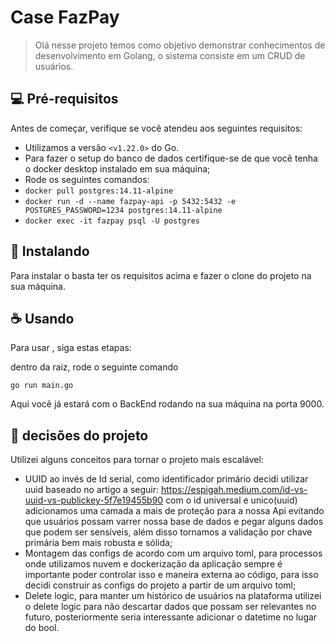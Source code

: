 # Case FazPay

> Olá nesse projeto temos como objetivo demonstrar conhecimentos de desenvolvimento em Golang, 
  o sistema consiste em um CRUD de usuários.

## 💻 Pré-requisitos

Antes de começar, verifique se você atendeu aos seguintes requisitos:

- Utilizamos a versão `<v1.22.0>` do Go.
- Para fazer o setup do banco de dados certifique-se de que você tenha o docker desktop instalado em sua máquina;
- Rode os seguintes comandos:
- `docker pull postgres:14.11-alpine`
- `docker run -d --name fazpay-api -p 5432:5432 -e POSTGRES_PASSWORD=1234 postgres:14.11-alpine`
- `docker exec -it fazpay psql -U postgres`

## 🚀 Instalando <Projeto>

Para instalar o <sistema> basta ter os requisitos acima e fazer o clone do projeto na sua máquina.


## ☕ Usando <Sistema>

Para usar <Sistema>, siga estas etapas:

dentro da raiz, rode o seguinte comando

```
go run main.go
```
Aqui você já estará com o BackEnd rodando na sua máquina na porta 9000.

## 🚀 decisões do projeto

Utilizei alguns conceitos para tornar o projeto mais escalável: 

- UUID ao invés de Id serial, como identificador primário decidi utilizar uuid baseado no artigo a seguir: https://espigah.medium.com/id-vs-uuid-vs-publickey-5f7e19455b90
  com o id universal e unico(uuid) adicionamos uma camada a mais de proteção para a nossa Api evitando que usuários possam varrer nossa base de dados e pegar alguns dados que podem ser sensíveis, além disso tornamos a validação por chave primária bem mais robusta e sólida;
- Montagem das configs de acordo com um arquivo toml, para processos onde utilizamos nuvem e dockerização da aplicação sempre é importante poder controlar isso e maneira externa ao código, para isso decidi construir as configs do projeto a partir de um arquivo toml;
- Delete logic, para manter um histórico de usuários na plataforma utilizei o delete logic para não descartar dados que possam ser relevantes no futuro, posteriormente seria interessante adicionar o datetime no lugar do bool.
